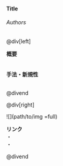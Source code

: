 #### Title
###### Authors

@div[left]

__概要__<br>
<br><br>
__手法・新規性__<br>
<br>


@divend

@div[right]

![](path/to/img =full)

__リンク__<br>
・[](url)<br>
・[](url)<br>

@divend